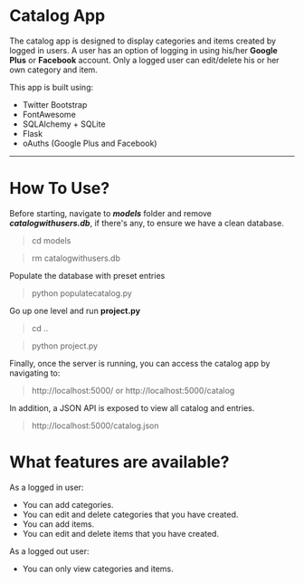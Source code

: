 Catalog App
=============
The catalog app is designed to display categories and items created by
logged in users. A user has an option of logging in using his/her **Google Plus** or
**Facebook** account. Only a logged user can edit/delete his or her own category
and item. 

This app is built using:

 - Twitter Bootstrap
 - FontAwesome
 - SQLAlchemy + SQLite
 - Flask
 - oAuths (Google Plus and Facebook)

----


How To Use?
=============
Before starting, navigate to ***models*** folder and remove ***catalogwithusers.db***, if there's any, to ensure we have a clean database.
> cd models

> rm catalogwithusers.db

Populate the database with preset entries
> python populatecatalog.py

Go up one level and run **project.py**
> cd ..

> python project.py

Finally, once the server is running, you can access the catalog app by navigating to:
> http://localhost:5000/
 or 
> http://localhost:5000/catalog

In addition, a JSON API is exposed to view all catalog and entries.
> http://localhost:5000/catalog.json

What features are available?
==============
As a logged in user:

 - You can add categories.
 - You can edit and delete categories that you have created.
 - You can add items.
 - You can edit and delete items that you have created.
 
As a logged out user:

 - You can only view categories and items.

